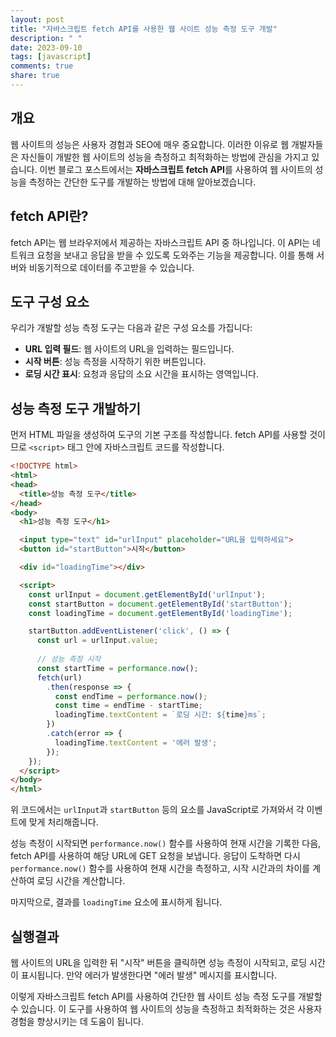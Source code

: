 ```yaml
---
layout: post
title: "자바스크립트 fetch API를 사용한 웹 사이트 성능 측정 도구 개발"
description: " "
date: 2023-09-10
tags: [javascript]
comments: true
share: true
---
```


## 개요
웹 사이트의 성능은 사용자 경험과 SEO에 매우 중요합니다. 이러한 이유로 웹 개발자들은 자신들이 개발한 웹 사이트의 성능을 측정하고 최적화하는 방법에 관심을 가지고 있습니다. 이번 블로그 포스트에서는 **자바스크립트 fetch API**를 사용하여 웹 사이트의 성능을 측정하는 간단한 도구를 개발하는 방법에 대해 알아보겠습니다.

## fetch API란?
fetch API는 웹 브라우저에서 제공하는 자바스크립트 API 중 하나입니다. 이 API는 네트워크 요청을 보내고 응답을 받을 수 있도록 도와주는 기능을 제공합니다. 이를 통해 서버와 비동기적으로 데이터를 주고받을 수 있습니다.

## 도구 구성 요소
우리가 개발할 성능 측정 도구는 다음과 같은 구성 요소를 가집니다:
- **URL 입력 필드**: 웹 사이트의 URL을 입력하는 필드입니다.
- **시작 버튼**: 성능 측정을 시작하기 위한 버튼입니다.
- **로딩 시간 표시**: 요청과 응답의 소요 시간을 표시하는 영역입니다.

## 성능 측정 도구 개발하기
먼저 HTML 파일을 생성하여 도구의 기본 구조를 작성합니다. fetch API를 사용할 것이므로 `<script>` 태그 안에 자바스크립트 코드를 작성합니다.

```html
<!DOCTYPE html>
<html>
<head>
  <title>성능 측정 도구</title>
</head>
<body>
  <h1>성능 측정 도구</h1>

  <input type="text" id="urlInput" placeholder="URL을 입력하세요">
  <button id="startButton">시작</button>

  <div id="loadingTime"></div>

  <script>
    const urlInput = document.getElementById('urlInput');
    const startButton = document.getElementById('startButton');
    const loadingTime = document.getElementById('loadingTime');

    startButton.addEventListener('click', () => {
      const url = urlInput.value;
      
      // 성능 측정 시작
      const startTime = performance.now();
      fetch(url)
        .then(response => {
          const endTime = performance.now();
          const time = endTime - startTime;
          loadingTime.textContent = `로딩 시간: ${time}ms`;
        })
        .catch(error => {
          loadingTime.textContent = '에러 발생';
        });
    });
  </script>
</body>
</html>
```

위 코드에서는 `urlInput`과 `startButton` 등의 요소를 JavaScript로 가져와서 각 이벤트에 맞게 처리해줍니다. 

성능 측정이 시작되면 `performance.now()` 함수를 사용하여 현재 시간을 기록한 다음, fetch API를 사용하여 해당 URL에 GET 요청을 보냅니다. 응답이 도착하면 다시 `performance.now()` 함수를 사용하여 현재 시간을 측정하고, 시작 시간과의 차이를 계산하여 로딩 시간을 계산합니다.

마지막으로, 결과를 `loadingTime` 요소에 표시하게 됩니다.

## 실행결과
웹 사이트의 URL을 입력한 뒤 "시작" 버튼을 클릭하면 성능 측정이 시작되고, 로딩 시간이 표시됩니다. 만약 에러가 발생한다면 "에러 발생" 메시지를 표시합니다.

이렇게 자바스크립트 fetch API를 사용하여 간단한 웹 사이트 성능 측정 도구를 개발할 수 있습니다. 이 도구를 사용하여 웹 사이트의 성능을 측정하고 최적화하는 것은 사용자 경험을 향상시키는 데 도움이 됩니다.